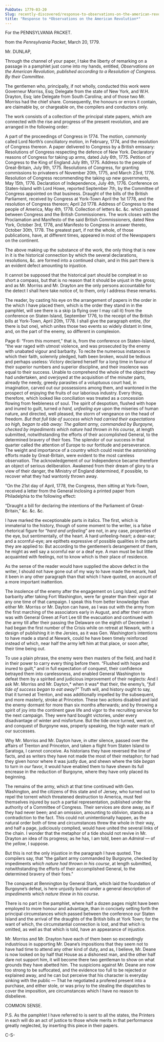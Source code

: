 ```yaml
---
PubDate: 1779-03-20
Slug: recently-discovered/response-to-observations-on-the-american-revolution
title: "Response to *Observations on the American Revolution*"
---
```



For the PENNSYLVANIA PACKET.

from the *Pennsylvania Packet*, March 20, 1779.

Mr. DUNLAP,

Through the channel of your paper, I take the liberty of remarking on a passage in a pamphlet just come into my hands, entitled, *Observations on the American Revolution, published according to a Resolution of Congress. By their Committee.*

The gentlemen who, principally, if not wholly, conducted this work were Governeur Morriss, Esq; Delegate from the state of New York, and W.H. Drayton, Esq; late Delegate from South Carolina; and of those two Mr. Morriss had the chief share.  Consequently, the honours or errors it contain, are claimable by, or chargeable on, the compilers and conductors only.

The work consists of a collection of the principal state papers, which are connected with the rise and progress of the present revolution, and are arranged in the following order:

A part of the proceedings of Congress in 1774. The motion, commonly called Lord North’s conciliatory motion, in February, 1774, and the resolution of Congress thereon.  A paper delivered to Congress by a British emissary: Resolutions of Congress respecting the defence of New York. Declaratory reasons of Congress for taking up arms, dated July 6th, 1775. Petition of Congress to the King of England July 8th, 1775. Address to the people of Great-Britain, July 9th, 1775.  Resolutions of Congress, for granting commissions to privateers of November 20th, 1775, and March 23rd, 1776. Resolution of Congress recommending the taking up new governments, May 15th, 1776. Declaration of Independence, July 4th, 1776. Conference on Staten-Island with Lord Howe, reported September 7th, by the Committee of Congress appointed on that business. Draught of the bills of the British Parliament, received by Congress at York-Town April the 1st 1778, and the resolution of Congress thereon; April 2d 1778. Address of Congress to the people of America, May 4th, 1778. Collection of letters &c. &c. which passed between Congress and the British Commissioners. The work closes with the Proclamation and Manifesto of the said British Commissioners, dated New York, October 3rd, 1778, and Manifesto to Congress in answer thereto, October 30th, 1778. The greatest part, if not the whole, of those publications, have, at different times, appeared in most of the Newspapers on the continent.

The above making up the substance of the work, the only thing that is new in it is the historical connection by which the several declarations, resolutions, &c. are formed into a continued chain, and in this part there is an evident defect amounting to injustice. 

It cannot be supposed that the historical part should be compleat in so short a compass, but that is no reason that it should be unjust in the gross; and as Mr. Morriss and Mr. Drayton are the only persons accountable for the detect I shall here take notice of, to them, only I address these remarks. 

The reader, by casting his eye on the arrangement of papers in the order in the which I have placed them, which is the order they stand in in the pamphlet, will see there is a skip (a flying over I may call it) from the conference on Staten Island, September 1776, to the receipt of the British bills at York-Town, April 20th, 1778. I shall give the paragraph entire, (for there is but one), which unites those two events so widely distant in time, and, on the part of the enemy, so different in complexion.

Page 6: “From this moment,” that is, from the conference on Staten-Island, “the war raged with utmost violence, and was prosecuted by the enemy with unabated vigour and barbarity. To recite the numerous instances in which their faith, solemnly pledged, hath been broken, would be tedious and perhaps useless: Victory declared herself for a long time in favour of their superior numbers and superior discipline, and their insolence was equal to their success. Unable to comprehend the whole of the object they had undertaken, and overjoyed at the acquisition of the minuter parts, already the needy, greedy parasites of a voluptuous court had, in imagination, carved out our possessions among them, and wantoned in the prospect of enjoying the fruits of our laborious industry. Every thing, therefore, which looked like conciliation was treated as a concession flowing from feebleness of soul. The spirit of despotism, flushed with hope and inured to guilt, turned *a hard, unfeeling eye* upon the miseries of human nature, and directed, well pleased, the storm of vengeance on the head of freedom. *But that full tide of success which had carried their expectations so high, began to ebb away: The gallant army, commanded by Burgoyne, checked by impediments which nature had thrown in his course,* at length submitted, notwithstanding the efforts of their accomplished General, to the determined bravery of their foes. The splendor of our success in that quarter called the attention of Europe to our fortitude and perseverance. The weight and importance of a country which could resist the astonishing efforts made by Great-Britain, were evident to the most careless observation. The acknowledgement of our Independence became therefore an object of serious deliberation. Awakened from their dream of glory to a view of their danger, the Ministry of England determined, if possible, to recover what they had wantonly thrown away.

“On the 21st day of April, 1778, the Congress, then sitting at York-Town, received a letter from the General inclosing a printed paper from Philadelphia to the following effect:

“Draught a bill for declaring the intentions of the Parliament of Great-Britain,” &c. &c. &c.

I have marked the exceptionable parts in italics. The first, which is immaterial to the history, though of some moment to the writer, is a false rhetorical figure for “*hard and unfeeling*” are not, in any case, properties of the eye, but sentimentally, of the heart. A hard unfeeling-heart; a dear-ear; and a scornful-eye; are epithets expressive of possible qualities in the parts they are applied to: But according to the gentlemen’s derangement of them, he might as well say a scornful ear or a deaf eye. A man must be but little acquainted with feelings, not to know which is their place of residence. 

As the sense of the reader would have supplied the above defect in the writer, I should not have gone out of my way to have made the remark, had it been in any other paragraph than that which I have quoted, on account of a more important inattention.

The insolence of the enemy after the engagement on Long Island, and their barbarity after taking Fort Washington, were far greater than their vigor at any one time of that campaign. I speak this from better knowledge than either Mr. Morriss or Mr. Dayton can have, as I was out with the army from the first marching of the associators early in August, and after their return was with General Green at Fort Lee till the evacuation and continued with the army till after their passing the Delaware on the eighth of December.  I had began the first number of the Crisis while on retreat at Newark, with a design of publishing it in the Jersies, as it was Gen. Washington’s intentions to have made a stand at Newark, could he have been timely reinforced instead of which, near half the army left him at that place, or soon after, their time being out.

To use a plain phrase, the enemy were then masters of the field, and had it in their power to carry every thing before them. “Flushed with hope and inured to guilt,” and in full expectation of conquest, their confidence betrayed them into carelessness, and enabled General Washington to defeat them by a spirited and judicious improvement of their neglects: And I ask Mr. Morriss and Mr. Dayton,* when it was* that their, the enemy’s, “*full tide of success began to eat away?”* Truth will, and history ought to say, that it turned at Trenton, and was additionally impelled by the subsequent, and more masterly, stroke at Princeton. These two actions disabled and laid the enemy dormant for more than six months afterwards; and by throwing a spirit of joy into the continent gave life and vigor to the recruiting service for the next campaign. They were hard bought victories, under every disadvantage of winter and misfortune. But the tide once turned, went on, and conquest of Burgoyne was, properly speaking, the high water mark of our successes.

Why Mr. Morriss and Mr. Dayton have, in utter silence, passed over the affairs of Trenton and Princeton, and taken a flight from Staten Island to Saratoga, I cannot conceive. As historians they have reversed the line of facts, and as writers they have not made the most of their metaphor; for had they given honor where it was justly due, and shewn where the tide *began* to turn in *our* favor, it would have enabled them to have shewn its full encrease in the reduction of Burgoyne, where they have only placed its beginning.

The remains of the army, which at that time continued with Gen. Washington, and the citizens of this state and of Jersey, who turned out to repel the torrent which threatened destruction to America, must feel themselves injured by such a partial representation, published under the authority of a Committee of Congress. Their services are done away, as if they had never been; and an omission, amounting to oblivion, stands as a contradiction to the fact. This could not unintentionally happen, as the natural order both of time and circumstances threw the whole in their way, and half a page, judiciously complied, would have united the several links of the chain. I wonder that the metaphor of a tide should not revive in Mr. Drayton an idea of its progress; as he has, I am told, been an *Admiral* &mdash; of the *yellow*, I suppose.

But this is not the only injustice in the paragraph I have quoted. The compilers say, that "the gallant army commanded by 
Burgoyne, checked by impediments *which nature had thrown in his course*, at length submitted, notwithstanding the efforts of their accomplished General, to the determined bravery of their foes."

The conquest at Bennington by General Stark, which laid the foundation of Burgoyne’s defeat, is here unjustly buried under a general description of *impediments which nature threw in his course*.

There is no part in the pamphlet, where half a dozen pages might have been employed to more honour and advantage, than in concisely setting forth the principal circumstances which passed between the conference our Staten Island and the arrival of the draughts of the British bills at York Town; for the want of which, the circumstantial connection is lost, and that which is omitted, as well as that which is told, have an appearance of injustice.

Mr. Morriss and Mr. Drayton have each of them been so exceedingly industrious in supporting Mr. Deane’s impositions that they seem not to have had time to attend any other kind of duty, and as, I believe, Mr. Deane is now looked on by half that House as a dishonest man, and the other half dare not support him, it will become there two gentleman to show on what grounds they have abetted him.  The suspicions against Mr. Deane are now too strong to be suffocated, and the evidence too full to be rejected or explained away, and he can but perceive that his character is everyday sinking with the public &mdash; That he negotiated a profered present into a purchase, and either stole, or was privy to the stealing the dispatches to cover the imposition, are circumstances which I have no reason to disbelieve. 

COMMON SENSE.

P.S. As the pamphlet I have referred to is sent to all the states, the Printers in each will do an act of justice to those whole merits in that performance greatly neglected, by inserting this piece in their papers. 

C-S-
